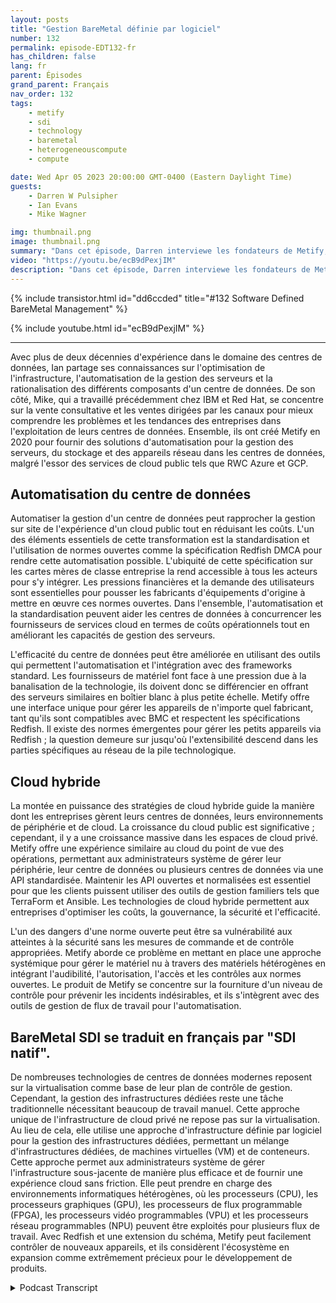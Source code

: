```yaml
---
layout: posts
title: "Gestion BareMetal définie par logiciel"
number: 132
permalink: episode-EDT132-fr
has_children: false
lang: fr
parent: Épisodes
grand_parent: Français
nav_order: 132
tags:
    - metify
    - sdi
    - technology
    - baremetal
    - heterogeneouscompute
    - compute

date: Wed Apr 05 2023 20:00:00 GMT-0400 (Eastern Daylight Time)
guests:
    - Darren W Pulsipher
    - Ian Evans
    - Mike Wagner

img: thumbnail.png
image: thumbnail.png
summary: "Dans cet épisode, Darren interviewe les fondateurs de Metify, Ian Evans et Mike Wagner, à propos de leur approche unique de gestion de l'infrastructure définie par logiciel "bare metal" en utilisant la norme Redfish."
video: "https://youtu.be/ecB9dPexjIM"
description: "Dans cet épisode, Darren interviewe les fondateurs de Metify, Ian Evans et Mike Wagner, à propos de leur approche unique de gestion de l'infrastructure définie par logiciel "bare metal" en utilisant la norme Redfish."
---
```


<div>
{% include transistor.html id="dd6ccded" title="#132 Software Defined BareMetal Management" %}

{% include youtube.html id="ecB9dPexjIM" %}
</div>

---

Avec plus de deux décennies d'expérience dans le domaine des centres de données, Ian partage ses connaissances sur l'optimisation de l'infrastructure, l'automatisation de la gestion des serveurs et la rationalisation des différents composants d'un centre de données. De son côté, Mike, qui a travaillé précédemment chez IBM et Red Hat, se concentre sur la vente consultative et les ventes dirigées par les canaux pour mieux comprendre les problèmes et les tendances des entreprises dans l'exploitation de leurs centres de données. Ensemble, ils ont créé Metify en 2020 pour fournir des solutions d'automatisation pour la gestion des serveurs, du stockage et des appareils réseau dans les centres de données, malgré l'essor des services de cloud public tels que RWC Azure et GCP.

## Automatisation du centre de données

Automatiser la gestion d'un centre de données peut rapprocher la gestion sur site de l'expérience d'un cloud public tout en réduisant les coûts. L'un des éléments essentiels de cette transformation est la standardisation et l'utilisation de normes ouvertes comme la spécification Redfish DMCA pour rendre cette automatisation possible. L'ubiquité de cette spécification sur les cartes mères de classe entreprise la rend accessible à tous les acteurs pour s'y intégrer. Les pressions financières et la demande des utilisateurs sont essentielles pour pousser les fabricants d'équipements d'origine à mettre en œuvre ces normes ouvertes. Dans l'ensemble, l'automatisation et la standardisation peuvent aider les centres de données à concurrencer les fournisseurs de services cloud en termes de coûts opérationnels tout en améliorant les capacités de gestion des serveurs.

L'efficacité du centre de données peut être améliorée en utilisant des outils qui permettent l'automatisation et l'intégration avec des frameworks standard. Les fournisseurs de matériel font face à une pression due à la banalisation de la technologie, ils doivent donc se différencier en offrant des serveurs similaires en boîtier blanc à plus petite échelle. Metify offre une interface unique pour gérer les appareils de n'importe quel fabricant, tant qu'ils sont compatibles avec BMC et respectent les spécifications Redfish. Il existe des normes émergentes pour gérer les petits appareils via Redfish ; la question demeure sur jusqu'où l'extensibilité descend dans les parties spécifiques au réseau de la pile technologique.

## Cloud hybride

La montée en puissance des stratégies de cloud hybride guide la manière dont les entreprises gèrent leurs centres de données, leurs environnements de périphérie et de cloud. La croissance du cloud public est significative ; cependant, il y a une croissance massive dans les espaces de cloud privé. Metify offre une expérience similaire au cloud du point de vue des opérations, permettant aux administrateurs système de gérer leur périphérie, leur centre de données ou plusieurs centres de données via une API standardisée. Maintenir les API ouvertes et normalisées est essentiel pour que les clients puissent utiliser des outils de gestion familiers tels que TerraForm et Ansible. Les technologies de cloud hybride permettent aux entreprises d'optimiser les coûts, la gouvernance, la sécurité et l'efficacité.

L'un des dangers d'une norme ouverte peut être sa vulnérabilité aux atteintes à la sécurité sans les mesures de commande et de contrôle appropriées. Metify aborde ce problème en mettant en place une approche systémique pour gérer le matériel nu à travers des matériels hétérogènes en intégrant l'audibilité, l'autorisation, l'accès et les contrôles aux normes ouvertes. Le produit de Metify se concentre sur la fourniture d'un niveau de contrôle pour prévenir les incidents indésirables, et ils s'intègrent avec des outils de gestion de flux de travail pour l'automatisation.

## BareMetal SDI se traduit en français par "SDI natif".

De nombreuses technologies de centres de données modernes reposent sur la virtualisation comme base de leur plan de contrôle de gestion. Cependant, la gestion des infrastructures dédiées reste une tâche traditionnelle nécessitant beaucoup de travail manuel. Cette approche unique de l'infrastructure de cloud privé ne repose pas sur la virtualisation. Au lieu de cela, elle utilise une approche d'infrastructure définie par logiciel pour la gestion des infrastructures dédiées, permettant un mélange d'infrastructures dédiées, de machines virtuelles (VM) et de conteneurs. Cette approche permet aux administrateurs système de gérer l'infrastructure sous-jacente de manière plus efficace et de fournir une expérience cloud sans friction. Elle peut prendre en charge des environnements informatiques hétérogènes, où les processeurs (CPU), les processeurs graphiques (GPU), les processeurs de flux programmable (FPGA), les processeurs vidéo programmables (VPU) et les processeurs réseau programmables (NPU) peuvent être exploités pour plusieurs flux de travail. Avec Redfish et une extension du schéma, Metify peut facilement contrôler de nouveaux appareils, et ils considèrent l'écosystème en expansion comme extrêmement précieux pour le développement de produits.



<details>
<summary> Podcast Transcript </summary>

<p></p>

</details>
